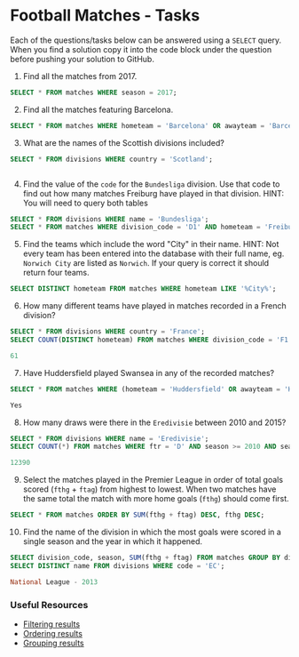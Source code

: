 # Football Matches - Tasks

Each of the questions/tasks below can be answered using a `SELECT` query. When you find a solution copy it into the code block under the question before pushing your solution to GitHub.

1) Find all the matches from 2017.

```sql
SELECT * FROM matches WHERE season = 2017;


```

2) Find all the matches featuring Barcelona.

```sql
SELECT * FROM matches WHERE hometeam = 'Barcelona' OR awayteam = 'Barcelona';


```

3) What are the names of the Scottish divisions included?

```sql
SELECT * FROM divisions WHERE country = 'Scotland';



```

4) Find the value of the `code` for the `Bundesliga` division. Use that code to find out how many matches Freiburg have played in that division. HINT: You will need to query both tables

```sql
SELECT * FROM divisions WHERE name = 'Bundesliga';
SELECT * FROM matches WHERE division_code = 'D1' AND hometeam = 'Freiburg' or awayteam = 'Freiburg';


```

5)  Find the teams which include the word "City" in their name. HINT: Not every team has been entered into the database with their full name, eg. `Norwich City` are listed as `Norwich`. If your query is correct it should return four teams.

```sql
SELECT DISTINCT hometeam FROM matches WHERE hometeam LIKE '%City%';

```

6) How many different teams have played in matches recorded in a French division?

```sql
SELECT * FROM divisions WHERE country = 'France';
SELECT COUNT(DISTINCT hometeam) FROM matches WHERE division_code = 'F1' OR division_code = 'F2';

61


```

7) Have Huddersfield played Swansea in any of the recorded matches?

```sql
SELECT * FROM matches WHERE (hometeam = 'Huddersfield' OR awayteam = 'Huddersfield') AND (hometeam = 'Swansea' OR awayteam = 'Swansea');

Yes


```

8) How many draws were there in the `Eredivisie` between 2010 and 2015?

```sql
SELECT * FROM divisions WHERE name = 'Eredivisie';
SELECT COUNT(*) FROM matches WHERE ftr = 'D' AND season >= 2010 AND season <= 2015;

12390


```

9) Select the matches played in the Premier League in order of total goals scored (`fthg` + `ftag`) from highest to lowest. When two matches have the same total the match with more home goals (`fthg`) should come first. 

```sql
SELECT * FROM matches ORDER BY SUM(fthg + ftag) DESC, fthg DESC;


```

10) Find the name of the division in which the most goals were scored in a single season and the year in which it happened.

```sql
SELECT division_code, season, SUM(fthg + ftag) FROM matches GROUP BY division_code, season ORDER BY SUM(fthg + ftag) DESC;
SELECT DISTINCT name FROM divisions WHERE code = 'EC';

National League - 2013


```

### Useful Resources

- [Filtering results](https://www.w3schools.com/sql/sql_where.asp)
- [Ordering results](https://www.w3schools.com/sql/sql_orderby.asp)
- [Grouping results](https://www.w3schools.com/sql/sql_groupby.asp)